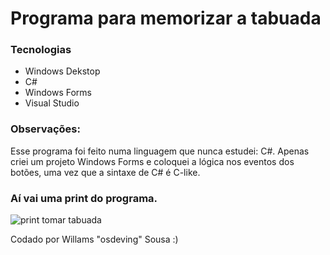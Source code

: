 # Programa para memorizar a tabuada

### Tecnologias
- Windows Dekstop
- C#
- Windows Forms
- Visual Studio

### Observações:

Esse programa foi feito numa linguagem que nunca estudei: C#. Apenas criei um projeto Windows Forms e coloquei a lógica nos eventos dos botões, uma vez que a sintaxe de C# é C-like.



### Aí vai uma print do programa.



![print tomar tabuada](https://github.com/osdeving/tomartabuada/blob/master/Tomar%20Tabuada5.png?raw=true)


Codado por Willams "osdeving" Sousa :)
